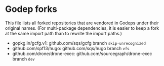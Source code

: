 # Godep forks

This file lists all forked repositories that are vendored in Godeps
under their original names. (For multi-package dependencies, it is
easier to keep a fork at the same import path than to rewrite the
import paths.)

* gopkg.in/gcfg.v1: github.com/sqs/gcfg branch `skip-unrecognized`
* github.com/spf13/hugo: github.com/sqs/hugo branch `vfs`
* github.com/drone/drone-exec: github.com/sourcegraph/drone-exec branch `dev`
